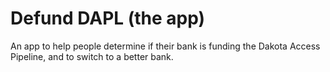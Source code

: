 # Defund DAPL (the app)

An app to help people determine if their bank is funding the Dakota Access Pipeline,
and to switch to a better bank.

 
